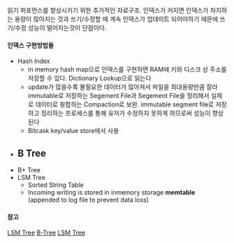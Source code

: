 읽기 퍼포먼스를 향상시키기 위한 추가적인 자료구조. 인덱스가 커지면 인덱스가 차지하는 용량이 많아지는 것과 쓰기/수정할 때 계속 인덱스가 업데이트 되어야하기 때문에 쓰기/수정 성능이 떨어지는것이 단점이다.  


#### 인덱스 구현방법들 
- Hash Index
	- in memory hash map으로 인덱스를 구현하면 RAM에 키와 디스크 상 주소를 저장할 수 있다. Dictionary Lookup으로 읽는다
	- update가 많을수록 불필요한 데이터가 많아져서 파일을 최대용량만큼 잘라 immutable로 저장하는 Segement File과 Segement File을 정리해서 실제로 데이터로 췽합하는 Compaction로 보완. immutable segment file로 저장하고 정리하는 프로세스를 통해 유저가 수정하지 못하게 하므로써 성능이 향상된다 
	- Bitcask key/value store에서 사용
- B Tree
	- 
- B+ Tree
- LSM Tree
	- Sorted String Table 
	- Incoming writing is stored in inmemory storage **memtable** (appended to log file to prevent data loss)

#### 참고
[LSM Tree](https://www.youtube.com/watch?v=i_vmkaR1x-I)
[B-Tree](https://www.youtube.com/watch?v=K1a2Bk8NrYQ)
[LSM Tree](https://www.youtube.com/watch?v=I6jB0nM9SKU)